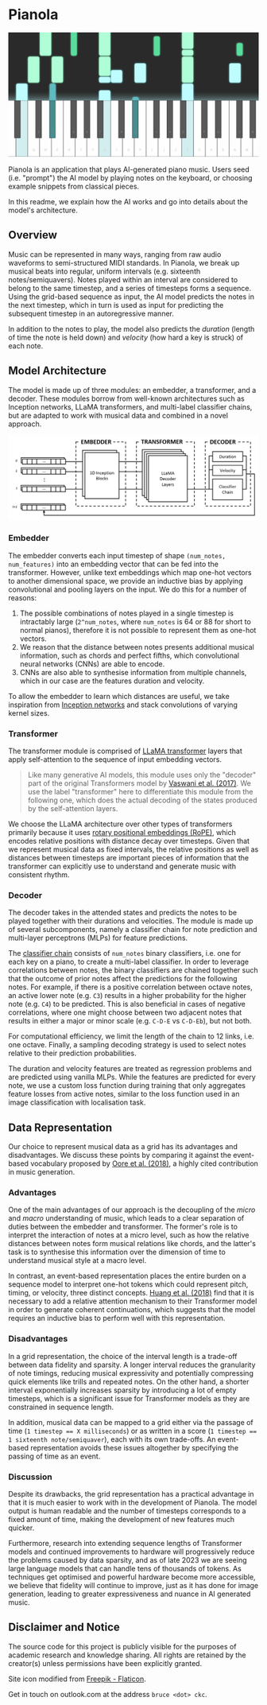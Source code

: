 # Pianola

[![Pianola in action](/assets/img/example-screenshot.png)](https://pianola.app)

Pianola is an application that plays AI-generated piano music. Users seed (i.e. "prompt") the AI model by playing notes on the keyboard, or choosing example snippets from classical pieces.

In this readme, we explain how the AI works and go into details about the model's architecture.

## Overview

Music can be represented in many ways, ranging from raw audio waveforms to semi-structured MIDI standards. In Pianola, we break up musical beats into regular, uniform intervals (e.g. sixteenth notes/semiquavers). Notes played within an interval are considered to belong to the same timestep, and a series of timesteps forms a sequence. Using the grid-based sequence as input, the AI model predicts the notes in the next timestep, which in turn is used as input for predicting the subsequent timestep in an autoregressive manner.
 
In addition to the notes to play, the model also predicts the *duration* (length of time the note is held down) and *velocity* (how hard a key is struck) of each note.

## Model Architecture

The model is made up of three modules: an embedder, a transformer, and a decoder. These modules borrow from well-known architectures such as Inception networks, LLaMA transformers, and multi-label classifier chains, but are adapted to work with musical data and combined in a novel approach.

![Model diagram](/assets/img/model-diagram.png)

### Embedder

The embedder converts each input timestep of shape `(num_notes, num_features)` into an embedding vector that can be fed into the transformer. However, unlike text embeddings which map one-hot vectors to another dimensional space, we provide an inductive bias by applying convolutional and pooling layers on the input. We do this for a number of reasons:

1. The possible combinations of notes played in a single timestep is intractably large (`2^num_notes`, where `num_notes` is 64 or 88 for short to normal pianos), therefore it is not possible to represent them as one-hot vectors.
2. We reason that the distance between notes presents additional musical information, such as chords and perfect fifths, which convolutional neural networks (CNNs) are able to encode.
3. CNNs are also able to synthesise information from multiple channels, which in our case are the features duration and velocity.

To allow the embedder to learn which distances are useful, we take inspiration from [Inception networks](https://www.cv-foundation.org/openaccess/content_cvpr_2015/html/Szegedy_Going_Deeper_With_2015_CVPR_paper.html) and stack convolutions of varying kernel sizes.

### Transformer

The transformer module is comprised of [LLaMA transformer](https://arxiv.org/abs/2302.13971) layers that apply self-attention to the sequence of input embedding vectors.

> Like many generative AI models, this module uses only the "decoder" part of the original Transformers model by [Vaswani et al. (2017)](https://arxiv.org/abs/1706.03762). We use the label "transformer" here to differentiate this module from the following one, which does the actual decoding of the states produced by the self-attention layers.

We choose the LLaMA architecture over other types of transformers primarily because it uses [rotary positional embeddings (RoPE)](https://arxiv.org/abs/2104.09864), which encodes relative positions with distance decay over timesteps. Given that we represent musical data as fixed intervals, the relative positions as well as distances between timesteps are important pieces of information that the transformer can explicitly use to understand and generate music with consistent rhythm.

### Decoder

The decoder takes in the attended states and predicts the notes to be played together with their durations and velocities. The module is made up of several subcomponents, namely a classifier chain for note prediction and multi-layer perceptrons (MLPs) for feature predictions.

The [classifier chain](https://doi.org/10.1007/s10994-011-5256-5) consists of `num_notes` binary classifiers, i.e. one for each key on a piano, to create a multi-label classifier. In order to leverage correlations between notes, the binary classifiers are chained together such that the outcome of prior notes affect the predictions for the following notes. For example, if there is a positive correlation between octave notes, an active lower note (e.g. `C3`) results in a higher probability for the higher note (e.g. `C4`) to be predicted. This is also beneficial in cases of negative correlations, where one might choose between two adjacent notes that results in either a major or minor scale (e.g. `C-D-E` vs `C-D-Eb`), but not both.

For computational efficiency, we limit the length of the chain to 12 links, i.e. one octave. Finally, a sampling decoding strategy is used to select notes relative to their prediction probabilities.

The duration and velocity features are treated as regression problems and are predicted using vanilla MLPs. While the features are predicted for every note, we use a custom loss function during training that only aggregates feature losses from active notes, similar to the loss function used in an image classification with localisation task.

## Data Representation

Our choice to represent musical data as a grid has its advantages and disadvantages. We discuss these points by comparing it against the event-based vocabulary proposed by [Oore et al. (2018)](https://doi.org/10.1007/s00521-018-3758-9), a highly cited contribution in music generation.

### Advantages

One of the main advantages of our approach is the decoupling of the *micro* and *macro* understanding of music, which leads to a clear separation of duties between the embedder and transformer. The former's role is to interpret the interaction of notes at a micro level, such as how the relative distances between notes form musical relations like chords, and the latter's task is to synthesise this information over the dimension of time to understand musical style at a macro level.

In contrast, an event-based representation places the entire burden on a sequence model to interpret one-hot tokens which could represent pitch, timing, or velocity, three distinct concepts. [Huang et al. (2018)](https://arxiv.org/abs/1809.04281) find that it is necessary to add a relative attention mechanism to their Transformer model in order to generate coherent continuations, which suggests that the model requires an inductive bias to perform well with this representation.

### Disadvantages

In a grid representation, the choice of the interval length is a trade-off between data fidelity and sparsity. A longer interval reduces the granularity of note timings, reducing musical expressivity and potentially compressing quick elements like trills and repeated notes. On the other hand, a shorter interval exponentially increases sparsity by introducing a lot of empty timesteps, which is a significant issue for Transformer models as they are constrained in sequence length.

In addition, musical data can be mapped to a grid either via the passage of time (`1 timestep == X milliseconds`) or as written in a score (`1 timestep == 1 sixteenth note/semiquaver`), each with its own trade-offs. An event-based representation avoids these issues altogether by specifying the passing of time as an event.

### Discussion

Despite its drawbacks, the grid representation has a practical advantage in that it is much easier to work with in the development of Pianola. The model output is human readable and the number of timesteps corresponds to a fixed amount of time, making the development of new features much quicker.

Furthermore, research into extending sequence lengths of Transformer models and continued improvements to hardware will progressively reduce the problems caused by data sparsity, and as of late 2023 we are seeing large language models that can handle tens of thousands of tokens. As techniques get optimised and powerful hardware become more accessible, we believe that fidelity will continue to improve, just as it has done for image generation, leading to greater expressiveness and nuance in AI generated music.

## Disclaimer and Notice

The source code for this project is publicly visible for the purposes of academic research and knowledge sharing. All rights are retained by the creator(s) unless permissions have been explicitly granted.

Site icon modified from [Freepik - Flaticon](https://www.flaticon.com/free-icons/treble-clef).

Get in touch on outlook.com at the address `bruce <dot> ckc`.

